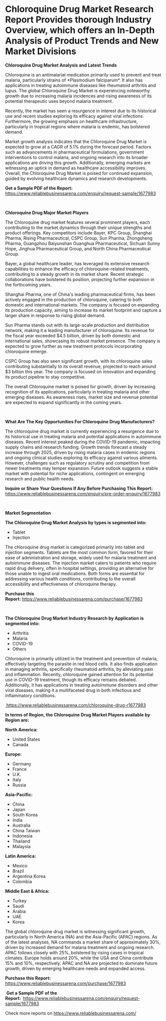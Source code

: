 <p><h1>Chloroquine Drug Market Research Report Provides thorough Industry Overview, which offers an In-Depth Analysis of Product Trends and New Market Divisions</h1></p><p><strong>Chloroquine Drug Market Analysis and Latest Trends</strong></p>
<p><p>Chloroquine is an antimalarial medication primarily used to prevent and treat malaria, particularly strains of *Plasmodium falciparum*. It also has applications in treating autoimmune diseases like rheumatoid arthritis and lupus. The global Chloroquine Drug Market is experiencing noteworthy growth due to increasing malaria incidences and rising awareness of its potential therapeutic uses beyond malaria treatment. </p><p>Recently, the market has seen a resurgence in interest due to its historical use and recent studies exploring its efficacy against viral infections. Furthermore, the growing emphasis on healthcare infrastructure, particularly in tropical regions where malaria is endemic, has bolstered demand. </p><p>Market growth analysis indicates that the Chloroquine Drug Market is expected to grow at a CAGR of 5.1% during the forecast period. Factors such as advancements in pharmaceutical formulations, government interventions to control malaria, and ongoing research into its broader applications are driving this growth. Additionally, emerging markets are witnessing an uptick in demand as healthcare accessibility improves. Overall, the Chloroquine Drug Market is poised for continued expansion, guided by evolving healthcare dynamics and research developments.</p></p>
<p><strong>Get a Sample PDF of the Report:&nbsp;</strong> <a href="https://www.reliablebusinessarena.com/enquiry/request-sample/1677983?utm_campaign=2133&utm_medium=2&utm_source=Github&utm_content=ia&utm_term=25032025&utm_id=chloroquine-drug">https://www.reliablebusinessarena.com/enquiry/request-sample/1677983</a></p>
<p>&nbsp;</p>
<p><strong>Chloroquine Drug Major Market Players</strong></p>
<p><p>The Chloroquine drug market features several prominent players, each contributing to the market dynamics through their unique strengths and product offerings. Key competitors include Bayer, KPC Group, Shanghai Pharma, Rising Pharmaceutical, CSPC Group, Sun Pharma, Zhongsheng Pharma, Guangzhou Baiyunshan Guanghua Pharmaceutical, Sichuan Sunny Hope, Jinghua Pharmaceutical Group, and North China Pharmaceutical Group.</p><p>Bayer, a global healthcare leader, has leveraged its extensive research capabilities to enhance the efficacy of chloroquine-related treatments, contributing to a steady growth in its market share. Recent strategic collaborations have bolstered its position, projecting further expansion in the forthcoming years.</p><p>Shanghai Pharma, one of China's leading pharmaceutical firms, has been actively engaged in the production of chloroquine, catering to both domestic and international markets. The company is focused on expanding its production capacity, aiming to increase its market footprint and capture a larger share in response to rising global demand.</p><p>Sun Pharma stands out with its large-scale production and distribution network, making it a leading manufacturer of chloroquine. Its revenue for the fiscal year exceeded $4.5 billion, driven by both domestic and international sales, showcasing its robust market presence. The company is expected to grow further as new treatment protocols incorporating chloroquine emerge.</p><p>CSPC Group has also seen significant growth, with its chloroquine sales contributing substantially to its overall revenue, projected to reach around $3 billion this year. The company is focused on innovation and expanding its product pipeline to stay competitive.</p><p>The overall Chloroquine market is poised for growth, driven by increasing recognition of its applications, particularly in treating malaria and other emerging diseases. As awareness rises, market size and revenue potential are expected to expand significantly in the coming years.</p></p>
<p>&nbsp;</p>
<p><strong>What Are The Key Opportunities For Chloroquine Drug Manufacturers?</strong></p>
<p><p>The chloroquine drug market is currently experiencing a resurgence due to its historical use in treating malaria and potential applications in autoimmune diseases. Recent interest peaked during the COVID-19 pandemic, impacting supply chains and research funding. Growth trends forecast a steady increase through 2025, driven by rising malaria cases in endemic regions and ongoing clinical studies exploring its efficacy against various ailments. However, challenges such as regulatory scrutiny and competition from newer treatments may temper expansion. Future outlook suggests a stable market with potential for niche applications, contingent on emerging research and public health needs.</p></p>
<p><strong>Inquire or Share Your Questions If Any Before Purchasing This Report:</strong> <a href="https://www.reliablebusinessarena.com/enquiry/pre-order-enquiry/1677983?utm_campaign=2133&utm_medium=2&utm_source=Github&utm_content=ia&utm_term=25032025&utm_id=chloroquine-drug">https://www.reliablebusinessarena.com/enquiry/pre-order-enquiry/1677983</a></p>
<p>&nbsp;</p>
<p><strong>Market Segmentation</strong></p>
<p><strong>The Chloroquine Drug Market Analysis by types is segmented into:</strong></p>
<p><ul><li>Tablet</li><li>Injection</li></ul></p>
<p><p>The chloroquine drug market is categorized primarily into tablet and injection segments. Tablets are the most common form, favored for their ease of administration and storage, widely used for malaria treatment and autoimmune diseases. The injection market caters to patients who require rapid drug delivery, often in hospital settings, providing an alternative for those unable to ingest oral medications. Both forms are essential for addressing various health conditions, contributing to the overall accessibility and effectiveness of chloroquine therapy.</p></p>
<p><strong>Purchase this Report:&nbsp;</strong><a href="https://www.reliablebusinessarena.com/purchase/1677983?utm_campaign=2133&utm_medium=2&utm_source=Github&utm_content=ia&utm_term=25032025&utm_id=chloroquine-drug">https://www.reliablebusinessarena.com/purchase/1677983</a></p>
<p>&nbsp;</p>
<p><strong>The Chloroquine Drug Market Industry Research by Application is segmented into:</strong></p>
<p><ul><li>Arthritis</li><li>Malaria</li><li>COVID-19</li><li>Others</li></ul></p>
<p><p>Chloroquine is primarily utilized in the treatment and prevention of malaria, effectively targeting the parasite in red blood cells. It also finds application in managing arthritis, specifically rheumatoid arthritis, by alleviating pain and inflammation. Recently, chloroquine gained attention for its potential use in COVID-19 treatment, though its efficacy remains debated. Additionally, it has applications in treating autoimmune disorders and other viral diseases, making it a multifaceted drug in both infectious and inflammatory conditions.</p></p>
<p><a href="https://www.reliablebusinessarena.com/chloroquine-drug-r1677983?utm_campaign=2133&utm_medium=2&utm_source=Github&utm_content=ia&utm_term=25032025&utm_id=chloroquine-drug">&nbsp;https://www.reliablebusinessarena.com/chloroquine-drug-r1677983</a></p>
<p><strong>In terms of Region, the Chloroquine Drug Market Players available by Region are:</strong></p>
<p>
    <p> <strong> North America: </strong>
        <ul>
            <li>United States</li>
            <li>Canada</li>
        </ul>
        </p> 
    <p> <strong> Europe: </strong>
        <ul>
            <li>Germany</li>
            <li>France</li>
            <li>U.K.</li>
            <li>Italy</li>
            <li>Russia</li>
        </ul>
        </p> 
    <p> <strong> Asia-Pacific: </strong>
        <ul>
            <li>China</li>
            <li>Japan</li>
            <li>South Korea</li>
            <li>India</li>
            <li>Australia</li>
            <li>China Taiwan</li>
            <li>Indonesia</li>
            <li>Thailand</li>
            <li>Malaysia</li>
        </ul>
        </p> 
    <p> <strong> Latin America: </strong>
        <ul>
            <li>Mexico</li>
            <li>Brazil</li>
            <li>Argentina Korea</li>
            <li>Colombia</li>
        </ul>
        </p> 
    <p> <strong> Middle East & Africa: </strong>
        <ul>
            <li>Turkey</li>
            <li>Saudi</li>
            <li>Arabia</li>
            <li>UAE</li>
            <li>Korea</li>
        </ul>
    </p>
    </p>
<p><p>The global chloroquine drug market is witnessing significant growth, particularly in North America (NA) and the Asia-Pacific (APAC) regions. As of the latest analyses, NA commands a market share of approximately 30%, driven by increased demand for malaria treatment and ongoing research. APAC follows closely with 25%, bolstered by rising cases in tropical climates. Europe holds around 20%, while the USA and China contribute 15% and 10%, respectively. APAC and NA are projected to dominate future growth, driven by emerging healthcare needs and expanded access.</p></p>
<p><strong>Purchase this Report: </strong><a href="https://www.reliablebusinessarena.com/purchase/1677983?utm_campaign=2133&utm_medium=2&utm_source=Github&utm_content=ia&utm_term=25032025&utm_id=chloroquine-drug">https://www.reliablebusinessarena.com/purchase/1677983</a></p>
<p>&nbsp;<strong>Get a Sample PDF of the Report:&nbsp;&nbsp;</strong><a href="https://www.reliablebusinessarena.com/enquiry/request-sample/1677983?utm_campaign=2133&utm_medium=2&utm_source=Github&utm_content=ia&utm_term=25032025&utm_id=chloroquine-drug">https://www.reliablebusinessarena.com/enquiry/request-sample/1677983</a></p>
<p><strong></strong></p>
<p>Check more reports on <a href="https://www.reliablebusinessarena.com/?utm_campaign=2133&utm_medium=2&utm_source=Github&utm_content=ia&utm_term=25032025&utm_id=chloroquine-drug">https://www.reliablebusinessarena.com/</a></p>